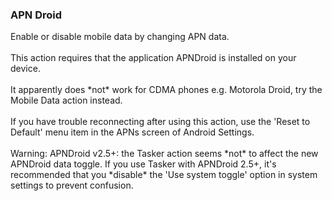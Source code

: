 ### APN Droid

Enable or disable mobile data by changing APN data.\
\
This action requires that the application APNDroid is installed on your
device.\
\
It apparently does \*not\* work for CDMA phones e.g. Motorola Droid, try
the Mobile Data action instead.\
\
If you have trouble reconnecting after using this action, use the
\'Reset to Default\' menu item in the APNs screen of Android Settings.\
\
Warning: APNDroid v2.5+: the Tasker action seems \*not\* to affect the
new APNDroid data toggle. If you use Tasker with APNDroid 2.5+, it\'s
recommended that you \*disable\* the \'Use system toggle\' option in
system settings to prevent confusion.

